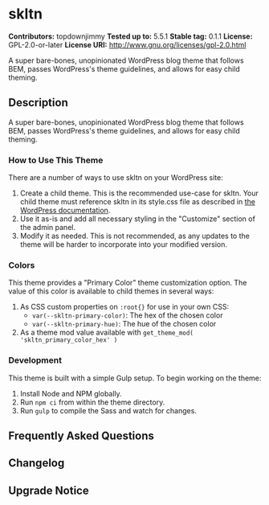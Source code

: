 # skltn #
**Contributors:** topdownjimmy
**Tested up to:** 5.5.1
**Stable tag:** 0.1.1
**License:** GPL-2.0-or-later
**License URI:** http://www.gnu.org/licenses/gpl-2.0.html

A super bare-bones, unopinionated WordPress blog theme that follows BEM, passes WordPress's theme guidelines, and allows for easy child theming.

## Description ##
A super bare-bones, unopinionated WordPress blog theme that follows BEM, passes WordPress's theme guidelines, and allows for easy child theming.

### How to Use This Theme ###

There are a number of ways to use skltn on your WordPress site:

1. Create a child theme. This is the recommended use-case for skltn. Your child theme must reference skltn in its style.css file as described in [the WordPress documentation](https://developer.wordpress.org/themes/advanced-topics/child-themes/).
1. Use it as-is and add all necessary styling in the "Customize" section of the admin panel.
1. Modify it as needed. This is not recommended, as any updates to the theme will be harder to incorporate into your modified version.

### Colors ###

This theme provides a "Primary Color" theme customization option. The value of this color is available to child themes in several ways:

1. As CSS custom properties on `:root{}` for use in your own CSS:
    - `var(--skltn-primary-color)`: The hex of the chosen color
    - `var(--skltn-primary-hue)`: The hue of the chosen color
1. As a theme mod value available with `get_theme_mod( 'skltn_primary_color_hex' )`

### Development ###

This theme is built with a simple Gulp setup. To begin working on the theme:

1. Install Node and NPM globally.
1. Run `npm ci` from within the theme directory.
1. Run `gulp` to compile the Sass and watch for changes.

## Frequently Asked Questions ##

## Changelog ##

## Upgrade Notice ##

